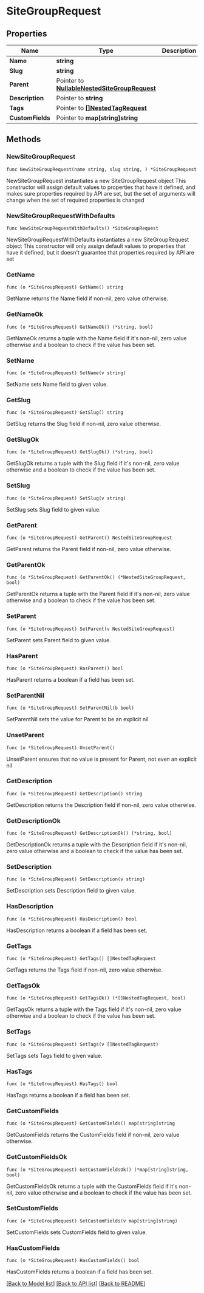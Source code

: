 # SiteGroupRequest

## Properties

Name | Type | Description | Notes
------------ | ------------- | ------------- | -------------
**Name** | **string** |  | 
**Slug** | **string** |  | 
**Parent** | Pointer to [**NullableNestedSiteGroupRequest**](NestedSiteGroupRequest.md) |  | [optional] 
**Description** | Pointer to **string** |  | [optional] 
**Tags** | Pointer to [**[]NestedTagRequest**](NestedTagRequest.md) |  | [optional] 
**CustomFields** | Pointer to **map[string]string** |  | [optional] 

## Methods

### NewSiteGroupRequest

`func NewSiteGroupRequest(name string, slug string, ) *SiteGroupRequest`

NewSiteGroupRequest instantiates a new SiteGroupRequest object
This constructor will assign default values to properties that have it defined,
and makes sure properties required by API are set, but the set of arguments
will change when the set of required properties is changed

### NewSiteGroupRequestWithDefaults

`func NewSiteGroupRequestWithDefaults() *SiteGroupRequest`

NewSiteGroupRequestWithDefaults instantiates a new SiteGroupRequest object
This constructor will only assign default values to properties that have it defined,
but it doesn't guarantee that properties required by API are set

### GetName

`func (o *SiteGroupRequest) GetName() string`

GetName returns the Name field if non-nil, zero value otherwise.

### GetNameOk

`func (o *SiteGroupRequest) GetNameOk() (*string, bool)`

GetNameOk returns a tuple with the Name field if it's non-nil, zero value otherwise
and a boolean to check if the value has been set.

### SetName

`func (o *SiteGroupRequest) SetName(v string)`

SetName sets Name field to given value.


### GetSlug

`func (o *SiteGroupRequest) GetSlug() string`

GetSlug returns the Slug field if non-nil, zero value otherwise.

### GetSlugOk

`func (o *SiteGroupRequest) GetSlugOk() (*string, bool)`

GetSlugOk returns a tuple with the Slug field if it's non-nil, zero value otherwise
and a boolean to check if the value has been set.

### SetSlug

`func (o *SiteGroupRequest) SetSlug(v string)`

SetSlug sets Slug field to given value.


### GetParent

`func (o *SiteGroupRequest) GetParent() NestedSiteGroupRequest`

GetParent returns the Parent field if non-nil, zero value otherwise.

### GetParentOk

`func (o *SiteGroupRequest) GetParentOk() (*NestedSiteGroupRequest, bool)`

GetParentOk returns a tuple with the Parent field if it's non-nil, zero value otherwise
and a boolean to check if the value has been set.

### SetParent

`func (o *SiteGroupRequest) SetParent(v NestedSiteGroupRequest)`

SetParent sets Parent field to given value.

### HasParent

`func (o *SiteGroupRequest) HasParent() bool`

HasParent returns a boolean if a field has been set.

### SetParentNil

`func (o *SiteGroupRequest) SetParentNil(b bool)`

 SetParentNil sets the value for Parent to be an explicit nil

### UnsetParent
`func (o *SiteGroupRequest) UnsetParent()`

UnsetParent ensures that no value is present for Parent, not even an explicit nil
### GetDescription

`func (o *SiteGroupRequest) GetDescription() string`

GetDescription returns the Description field if non-nil, zero value otherwise.

### GetDescriptionOk

`func (o *SiteGroupRequest) GetDescriptionOk() (*string, bool)`

GetDescriptionOk returns a tuple with the Description field if it's non-nil, zero value otherwise
and a boolean to check if the value has been set.

### SetDescription

`func (o *SiteGroupRequest) SetDescription(v string)`

SetDescription sets Description field to given value.

### HasDescription

`func (o *SiteGroupRequest) HasDescription() bool`

HasDescription returns a boolean if a field has been set.

### GetTags

`func (o *SiteGroupRequest) GetTags() []NestedTagRequest`

GetTags returns the Tags field if non-nil, zero value otherwise.

### GetTagsOk

`func (o *SiteGroupRequest) GetTagsOk() (*[]NestedTagRequest, bool)`

GetTagsOk returns a tuple with the Tags field if it's non-nil, zero value otherwise
and a boolean to check if the value has been set.

### SetTags

`func (o *SiteGroupRequest) SetTags(v []NestedTagRequest)`

SetTags sets Tags field to given value.

### HasTags

`func (o *SiteGroupRequest) HasTags() bool`

HasTags returns a boolean if a field has been set.

### GetCustomFields

`func (o *SiteGroupRequest) GetCustomFields() map[string]string`

GetCustomFields returns the CustomFields field if non-nil, zero value otherwise.

### GetCustomFieldsOk

`func (o *SiteGroupRequest) GetCustomFieldsOk() (*map[string]string, bool)`

GetCustomFieldsOk returns a tuple with the CustomFields field if it's non-nil, zero value otherwise
and a boolean to check if the value has been set.

### SetCustomFields

`func (o *SiteGroupRequest) SetCustomFields(v map[string]string)`

SetCustomFields sets CustomFields field to given value.

### HasCustomFields

`func (o *SiteGroupRequest) HasCustomFields() bool`

HasCustomFields returns a boolean if a field has been set.


[[Back to Model list]](../README.md#documentation-for-models) [[Back to API list]](../README.md#documentation-for-api-endpoints) [[Back to README]](../README.md)


